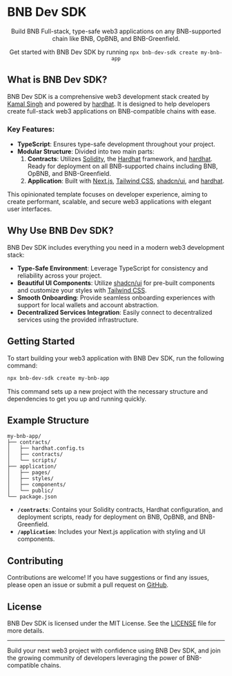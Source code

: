 # BNB Dev SDK

<p align="center">
  Build BNB Full-stack, type-safe web3 applications on any BNB-supported chain like BNB, OpBNB, and BNB-Greenfield.
</p>

<p align="center">
  Get started with BNB Dev SDK by running <code>npx bnb-dev-sdk create my-bnb-app</code>
</p>

## What is BNB Dev SDK?

BNB Dev SDK is a comprehensive web3 development stack created by [Kamal Singh](https://twitter.com/0xkamal7) and powered by [hardhat](https://hardhat.org). It is designed to help developers create full-stack web3 applications on BNB-compatible chains with ease.

### Key Features:

- **TypeScript**: Ensures type-safe development throughout your project.
- **Modular Structure**: Divided into two main parts:
  1. **Contracts**: Utilizes [Solidity](https://docs.soliditylang.org/en/v0.8.20/), the [Hardhat](https://hardhat.org/) framework, and [hardhat](https://hardhat.org). Ready for deployment on all BNB-supported chains including BNB, OpBNB, and BNB-Greenfield.
  2. **Application**: Built with [Next.js](https://nextjs.org/), [Tailwind CSS](https://tailwindcss.com/), [shadcn/ui](https://ui.shadcn.com/), and [hardhat](https://hardhat.org).

This opinionated template focuses on developer experience, aiming to create performant, scalable, and secure web3 applications with elegant user interfaces.

## Why Use BNB Dev SDK?

BNB Dev SDK includes everything you need in a modern web3 development stack:

- **Type-Safe Environment**: Leverage TypeScript for consistency and reliability across your project.
- **Beautiful UI Components**: Utilize [shadcn/ui](https://ui.shadcn.com/) for pre-built components and customize your styles with [Tailwind CSS](https://tailwindcss.com/).
- **Smooth Onboarding**: Provide seamless onboarding experiences with support for local wallets and account abstraction.
- **Decentralized Services Integration**: Easily connect to decentralized services using the provided infrastructure.

## Getting Started

To start building your web3 application with BNB Dev SDK, run the following command:

```sh
npx bnb-dev-sdk create my-bnb-app
```

This command sets up a new project with the necessary structure and dependencies to get you up and running quickly.

## Example Structure

```
my-bnb-app/
├── contracts/
│   ├── hardhat.config.ts
│   ├── contracts/
│   └── scripts/
├── application/
│   ├── pages/
│   ├── styles/
│   ├── components/
│   └── public/
└── package.json
```

- **`/contracts`**: Contains your Solidity contracts, Hardhat configuration, and deployment scripts, ready for deployment on BNB, OpBNB, and BNB-Greenfield.
- **`/application`**: Includes your Next.js application with styling and UI components.

## Contributing

Contributions are welcome! If you have suggestions or find any issues, please open an issue or submit a pull request on [GitHub](https://github.com/your-repo-url).

## License

BNB Dev SDK is licensed under the MIT License. See the [LICENSE](LICENSE) file for more details.

---

Build your next web3 project with confidence using BNB Dev SDK, and join the growing community of developers leveraging the power of BNB-compatible chains.